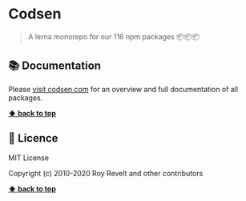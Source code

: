# Codsen

> A lerna monorepo for our 116 npm packages 📦📦📦

## 📚 Documentation

Please [visit codsen.com](https://codsen.com/os/) for an overview and full documentation of all packages.

**[⬆ back to top](#codsen)**

## 💼 Licence

MIT License

Copyright (c) 2010-2020 Roy Revelt and other contributors

**[⬆ back to top](#codsen)**
